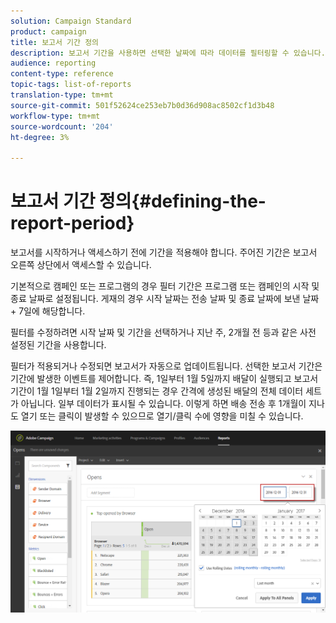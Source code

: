 ```yaml
---
solution: Campaign Standard
product: campaign
title: 보고서 기간 정의
description: 보고서 기간을 사용하면 선택한 날짜에 따라 데이터를 필터링할 수 있습니다.
audience: reporting
content-type: reference
topic-tags: list-of-reports
translation-type: tm+mt
source-git-commit: 501f52624ce253eb7b0d36d908ac8502cf1d3b48
workflow-type: tm+mt
source-wordcount: '204'
ht-degree: 3%

---
```



# 보고서 기간 정의{#defining-the-report-period}

보고서를 시작하거나 액세스하기 전에 기간을 적용해야 합니다. 주어진 기간은 보고서 오른쪽 상단에서 액세스할 수 있습니다.

기본적으로 캠페인 또는 프로그램의 경우 필터 기간은 프로그램 또는 캠페인의 시작 및 종료 날짜로 설정됩니다. 게재의 경우 시작 날짜는 전송 날짜 및 종료 날짜에 보낸 날짜 + 7일에 해당합니다.

필터를 수정하려면 시작 날짜 및 기간을 선택하거나 지난 주, 2개월 전 등과 같은 사전 설정된 기간을 사용합니다.

필터가 적용되거나 수정되면 보고서가 자동으로 업데이트됩니다. 선택한 보고서 기간은 기간에 발생한 이벤트를 제어합니다. 즉, 1일부터 1월 5일까지 배달이 실행되고 보고서 기간이 1월 1일부터 1월 2일까지 진행되는 경우 간격에 생성된 배달의 전체 데이터 세트가 아닙니다. 일부 데이터가 표시될 수 있습니다. 이렇게 하면 배송 전송 후 1개월이 지나도 열기 또는 클릭이 발생할 수 있으므로 열기/클릭 수에 영향을 미칠 수 있습니다.

![](assets/campaign_reports_5.png)

